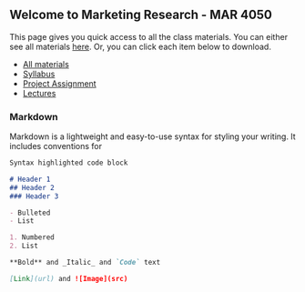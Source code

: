 ## Welcome to Marketing Research - MAR 4050

This page gives you quick access to all the class materials. You can either see all materials [here](https://github.com/mikenguyen13/mar4050_F21). Or, you can click each item below to download.

 * [All materials](https://github.com/mikenguyen13/mar4050_F21/archive/refs/heads/master.zip)
 * [Syllabus](https://github.com/mikenguyen13/mar4050_F21/raw/master/mar4050_F21_MikeN.pdf)
 * [Project Assignment]()
 * [Lectures]()


### Markdown

Markdown is a lightweight and easy-to-use syntax for styling your writing. It includes conventions for

```markdown
Syntax highlighted code block

# Header 1
## Header 2
### Header 3

- Bulleted
- List

1. Numbered
2. List

**Bold** and _Italic_ and `Code` text

[Link](url) and ![Image](src)
```

